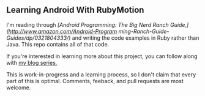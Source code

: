 ## Learning Android With RubyMotion

I'm reading through _[Android Programming: The Big Nerd Ranch Guide,](http://www.amazon.com/Android-Program    ming-Ranch-Guide-Guides/dp/0321804333/)_ and writing the code examples in Ruby rather than Java. This repo contains all of that code.

If you're interested in learning more about this project, you can follow along with [my blog series.](http://code.darinwilson.net/blog/2015/04/23/learning-android-with-rubymotion-introduction.html)

This is work-in-progress and a learning process, so I don't claim that every part of this is optimal. Comments, feeback, and pull requests are most welcome.

